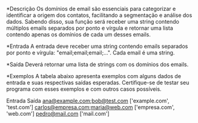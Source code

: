 *Descrição
Os domínios de email são essenciais para categorizar e identificar a origem dos contatos, facilitando a segmentação e análise dos dados. Sabendo disso, sua função será receber uma string contendo múltiplos emails separados por ponto e vírgula e retornar uma lista contendo apenas os domínios de cada um desses emails.

*Entrada
A entrada deve receber uma string contendo emails separados por ponto e vírgula: "email;email;email;...". Cada email é uma string.

*Saída
Deverá retornar uma lista de strings com os domínios dos emails.

*Exemplos
A tabela abaixo apresenta exemplos com alguns dados de entrada e suas respectivas saídas esperadas. Certifique-se de testar seu programa com esses exemplos e com outros casos possíveis.

Entrada	Saída
ana@example.com;bob@test.com	['example.com', 'test.com']
carlos@empresa.com;maria@web.com	['empresa.com', 'web.com']
pedro@mail.com	['mail.com']